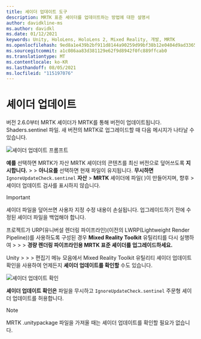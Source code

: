 ```yaml
---
title: 셰이더 업데이트 도구
description: MRTK 표준 셰이더를 업데이트하는 방법에 대한 설명서
author: davidkline-ms
ms.author: davidkl
ms.date: 01/12/2021
keywords: Unity, HoloLens, HoloLens 2, Mixed Reality, 개발, MRTK
ms.openlocfilehash: 9ed8a1e439b2bf911d8144a90259d99bf38b12e0404d9ad3365152bed633042c
ms.sourcegitcommit: a1c086aa83d381129e62f9d8942f0fc889ffcab0
ms.translationtype: MT
ms.contentlocale: ko-KR
ms.lasthandoff: 08/05/2021
ms.locfileid: "115197076"
---
```

# <a name="updating-shaders"></a>셰이더 업데이트

버전 2.6.0부터 MRTK 셰이더가 MRTK를 통해 버전이 업데이트됩니다. Shaders.sentinel 파일. 새 버전의 MRTK로 업그레이드할 때 다음 메시지가 나타날 수 있습니다.

![셰이더 업데이트 프롬프트](../images/tools/UpdateShaderPrompt.png)

**예를** 선택하면 MRTK가 자산 MRTK 셰이더의 콘텐츠를 최신 버전으로 덮어쓰도록 **지시합니다.**  >    >   **아니요를** 선택하면 현재 파일이 유지됩니다. **무시하면** `IgnoreUpdateCheck.sentinel` **자산**  >  **MRTK** 셰이더에 파일( )이 만들어지며, 향후  >  셰이더 업데이트 검사를 표시하지 않습니다.

> [!IMPORTANT]
> 셰이더 파일을 덮어쓰면 사용자 지정 수정 내용이 손실됩니다. 업그레이드하기 전에 수정된 셰이더 파일을 백업해야 합니다.
>
> 프로젝트가 URP(유니버설 렌더링 파이프라인)(이전의 LWRP(Lightweight Render Pipeline))를 사용하도록 구성된 경우 **Mixed Reality Toolkit** 유틸리티를 다시 실행하여 >  >  >
>  **경량 렌더링 파이프라인용 MRTK 표준 셰이더를 업그레이드하세요.**

Unity   >    >    >  편집기 메뉴 모음에서 Mixed Reality Toolkit 유틸리티 셰이더 업데이트 확인을 사용하여 언제든지 **셰이더 업데이트를 확인할** 수도 있습니다.

![셰이더 업데이트 확인](../images/tools/ShaderUpdateMenu.png)

**셰이더 업데이트 확인은** 파일을 무시하고 `IgnoreUpdateCheck.sentinel` 주문형 셰이더 업데이트를 허용합니다.

> [!NOTE]
> MRTK .unitypackage 파일을 가져올 때는 셰이더 업데이트를 확인할 필요가 없습니다.
